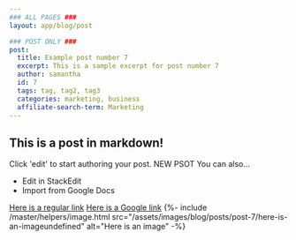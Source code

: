 ```yaml
---
### ALL PAGES ###
layout: app/blog/post

### POST ONLY ###
post:
  title: Example post number 7
  excerpt: This is a sample excerpt for post number 7
  author: samantha
  id: 7
  tags: tag, tag2, tag3
  categories: marketing, business
  affiliate-search-term: Marketing
---
```

## This is a post in markdown! 
Click 'edit' to start authoring your post. 
NEW PSOT
You can also... 
- Edit in StackEdit 
- Import from Google Docs 

[Here is a regular link](https://itwcreativeworks.com) 
[Here is a Google link](https://www.google.com/url?q=https://itwcreativeworks.com) 
{%- include /master/helpers/image.html src="/assets/images/blog/posts/post-7/here-is-an-imageundefined" alt="Here is an image" -%}
